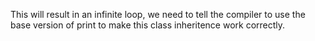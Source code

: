 This will result in an infinite loop, we need to tell the compiler to use the base version of print to make this class inheritence work correctly.